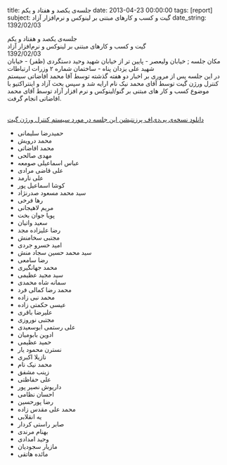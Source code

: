 title: جلسه‌ی یکصد و هفتاد و یکم
date: 2013-04-23 00:00:00
tags: [report]
subject: گیت و کسب و کارهای مبتنی بر لینوکس و نرم‌افزار آزاد
date_string: 1392/02/03


<div class="title">
جلسه‌ی یکصد و هفتاد و یکم
</div>

<div class="subject">
گیت و کسب و کارهای مبتنی بر لینوکس و نرم‌افزار آزاد
</div>

<div class="date">
1392/02/03
</div>

<div class="location">
مکان جلسه ;
‫خیابان ولیعصر - پایین تر از خیابان شهید وحید دستگردی (ظفر) - خیابان شهید علی یزدان پناه - ساختمان شماره ۲ وزرات ارتباطات‬
</div>

<div class="body">
در این جلسه پس از مروری بر اخبار دو هفته گذشته توسط آقا محمد افاضاتی سیستم کنترل ورژن گیت توسط آقای محمد نیک نام ارایه شد و سپس
بحث آزاد و اینتراکتیو  با موضوع کسب و کار های مبتنی بر گنو/لینوکس و نرم افزار آزاد توسط آقای محمد افاضاتی انجام گرفت.
<br>
</div>
<br>

<a href="/presentations/92_02_03_git.pdf" class="attachment">دانلود نسخه‌ی پی‌دی‌اف پرزنتیشن این جلسه در مورد سیستم کنترل ورژن گیت</a>

<ul class="members bullet">
<li>حمیدرضا سلیمانی</li>
<li>محمد درویش</li>
<li>محمد افاضاتی</li>
<li>مهدی صالحی</li>
<li>عباس اسماعیلی صومعه</li>
<li>علی قاضی مرادی</li>
<li>علی نارمد</li>
<li>کوشا اسماعیل پور</li>
<li>سید محمد مسعود صدرنژاد</li>
<li>رها فرخی</li>
<li>مریم لاهیجانی</li>
<li>پویا جوان بخت</li>
<li>سعید واتیان</li>
<li> رضا علیزاده مجد</li>
<li>مجتبی سخامنش</li>
<li>امید خسرو جردی</li>
<li>سید محمد حسین سجاد منش</li>
<li>رضا سامعی</li>
<li>محمد جهانگیری</li>
<li>سید مجید عظیمی</li>
<li>سمانه شاه محمدی</li>
<li>محمد رضا کمالی فرد</li>
<li>محمد نبی زاده</li>
<li>عیسی حکمتی زاده</li>
<li>علیرضا باقری</li>
<li>مجتبی نوروزی</li>
<li>علی رستمی ابوسعیدی</li>
<li>ادوین بابومیان</li>
<li>حمید عظیمی</li>
<li>نسترن محمود یار</li>
<li>نازیلا اکبری</li>
<li>محمد نیک نام</li>
<li>زینب مشفق</li>
<li>علی حفاظتی</li>
<li>داریوش نصیر پور</li>
<li>احسان نظامی</li>
<li>رضا پورحسین</li>
<li>محمد علی مقدس زاده</li>
<li>یه انقلابی</li>
<li>صابر راستی کردار</li>
<li>بهنام مرندی</li>
<li>وحید امدادی</li>
<li>مازیار سجودیان</li>
<li>مائده هاتقی</li>
</ul>
<br>
